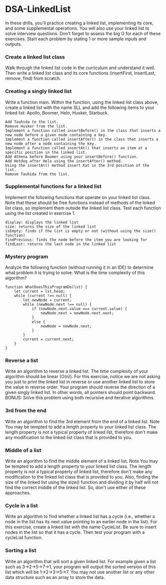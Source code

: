 # DSA-LinkedList

In these drills, you'll practice creating a linked list, implementing its core, and some supplemental operations. You will also use your linked list to solve interview questions. Don't forget to assess the big O for each of these exercises. Start each problem by stating 1 or more sample inputs and outputs.

### Create a linked list class

Walk through the linked list code in the curriculum and understand it well. Then write a linked list class and its core functions (insertFirst, insertLast, remove, find) from scratch.

### Creating a singly linked list

Write a function main. Within the function, using the linked list class above, create a linked list with the name SLL and add the following items to your linked list: Apollo, Boomer, Helo, Husker, Starbuck.

    Add Tauhida to the list.
    Remove Husker from the list.
    Implement a function called insertBefore() in the class that inserts a new node before a given node containing a key.
    Implement a function called insertAfter() in the class that inserts a new node after a node containing the key.
    Implement a function called insertAt() that inserts an item at a specific position in the linked list.
    Add Athena before Boomer using your insertBefore() function.
    Add Hotdog after Helo using the insertAfter() method.
    Using the insertAt() method insert Kat in the 3rd position of the list.
    Remove Tauhida from the list.

### Supplemental functions for a linked list

Implement the following functions that operate on your linked list class. Note that these should be free functions instead of methods of the linked list class, so implement them outside the linked list class. Test each function using the list created in exercise 1.

    display: displays the linked list
    size: returns the size of the linked list
    isEmpty: finds if the list is empty or not (without using the size() function)
    findPrevious: finds the node before the item you are looking for
    findLast: returns the last node in the linked list

### Mystery program

Analyze the following function (without running it in an IDE) to determine what problem it is trying to solve. What is the time complexity of this algorithm?

    function WhatDoesThisProgramDo(lst) {
        let current = lst.head;
        while (current !== null) {
            let newNode = current;
            while (newNode.next !== null) {
                if (newNode.next.value === current.value) {
                    newNode.next = newNode.next.next;
                }
                else {
                    newNode = newNode.next;
                }
            }
            current = current.next;
        }
    }

### Reverse a list

Write an algorithm to reverse a linked list. The time complexity of your algorithm should be linear (O(n)). For this exercise, notice we are not asking you just to print the linked list in reverse or use another linked list to store the value in reverse order. Your program should reverse the direction of a given singly linked list. In other words, all pointers should point backward. BONUS: Solve this problem using both recursive and iterative algorithms.

### 3rd from the end

Write an algorithm to find the 3rd element from the end of a linked list. Note You may be tempted to add a length property to your linked list class. The length property is not a typical property of linked list, therefore don't make any modification to the linked list class that is provided to you.

### Middle of a list

Write an algorithm to find the middle element of a linked list. Note You may be tempted to add a length property to your linked list class. The length property is not a typical property of linked list, therefore don't make any modification to the linked list class that is provided to you. Also, finding the size of the linked list using the size() function and dividing it by half will not find the correct middle of the linked list. So, don't use either of these approaches.

### Cycle in a list

Write an algorithm to find whether a linked list has a cycle (i.e., whether a node in the list has its next value pointing to an earlier node in the list). For this exercise, create a linked list with the name CycleList. Be sure to insert nodes in the list so that it has a cycle. Then test your program with a cycleList function.

### Sorting a list

Write an algorithm that will sort a given linked list. For example given a list such as 3->2->5->7->1, your program will output the sorted version of this list which will be 1->2->3->5->7. You may not use another list or any other data structure such as an array to store the data.